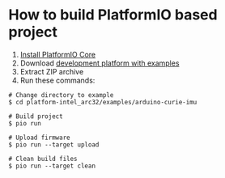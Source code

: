 How to build PlatformIO based project
=====================================

1. [Install PlatformIO Core](http://docs.platformio.org/page/core.html)
2. Download [development platform with examples](https://github.com/platformio/platform-intel_arc32/archive/develop.zip)
3. Extract ZIP archive
4. Run these commands:

```shell
# Change directory to example
$ cd platform-intel_arc32/examples/arduino-curie-imu

# Build project
$ pio run

# Upload firmware
$ pio run --target upload

# Clean build files
$ pio run --target clean
```
